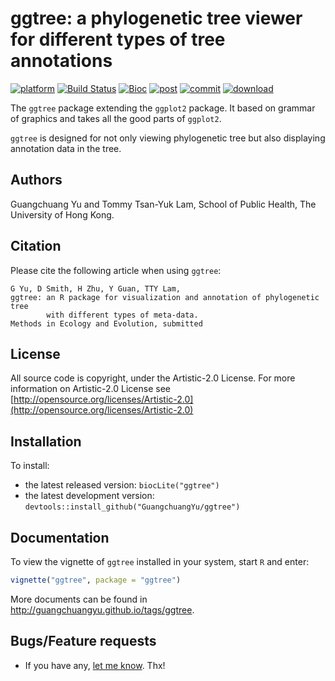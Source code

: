 #  ggtree: a phylogenetic tree viewer for different types of tree annotations

<!--[![Build Status](https://travis-ci.org/GuangchuangYu/ggtree.svg?branch=master)](https://travis-ci.org/GuangchuangYu/ggtree)
[![Build Status](https://ci.appveyor.com/api/projects/status/github/GuangchuangYu/ggtree?svg=true)](https://ci.appveyor.com/project/GuangchuangYu/ggtree/branch/master)-->
[![platform](http://www.bioconductor.org/shields/availability/devel/ggtree.svg)](http://www.bioconductor.org/packages/devel/bioc/html/ggtree.html#archives)
[![Build Status](http://www.bioconductor.org/shields/build/devel/bioc/ggtree.svg)](http://bioconductor.org/checkResults/devel/bioc-LATEST/ggtree/)
[![Bioc](http://www.bioconductor.org/shields/years-in-bioc/ggtree.svg)](http://www.bioconductor.org/packages/devel/bioc/html/ggtree.html#since)
[![post](http://www.bioconductor.org/shields/posts/ggtree.svg)](https://support.bioconductor.org/t/ggtree/)
[![commit](http://www.bioconductor.org/shields/commits/bioc/ggtree.svg)](http://www.bioconductor.org/packages/devel/bioc/html/ggtree.html#svn_source)
[![download](http://www.bioconductor.org/shields/downloads/ggtree.svg)](http://bioconductor.org/packages/stats/bioc/ggtree.html)


The `ggtree` package extending the `ggplot2` package. It based on grammar of graphics and takes all the good parts of `ggplot2`. 

`ggtree` is designed for not only viewing phylogenetic tree but also displaying annotation data in the tree. 

## Authors ##

Guangchuang Yu and Tommy Tsan-Yuk Lam, School of Public Health, The University of Hong Kong.

## Citation ##

Please cite the following article when using `ggtree`:

```
G Yu, D Smith, H Zhu, Y Guan, TTY Lam,
ggtree: an R package for visualization and annotation of phylogenetic tree 
		with different types of meta-data.
Methods in Ecology and Evolution, submitted
```

## License ##

All source code is copyright, under the Artistic-2.0 License.
For more information on Artistic-2.0 License see [http://opensource.org/licenses/Artistic-2.0](http://opensource.org/licenses/Artistic-2.0)

## Installation ##

To install:
 * the latest released version: `biocLite("ggtree")`
 * the latest development version: `devtools::install_github("GuangchuangYu/ggtree")`

## Documentation ##

To view the vignette of `ggtree` installed in your system, start `R` and enter:
```r
vignette("ggtree", package = "ggtree")
```

More documents can be found in <http://guangchuangyu.github.io/tags/ggtree>.


## Bugs/Feature requests ##

 - If you have any, [let me know](https://github.com/GuangchuangYu/ggtree/issues). Thx!

